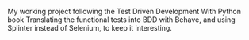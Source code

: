 My working project following the Test Driven Development With Python book
Translating the functional tests into BDD with Behave, and using
Splinter instead of Selenium, to keep it interesting.
